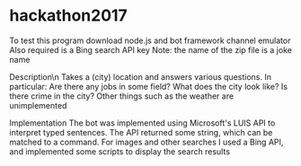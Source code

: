 # hackathon2017

To test this program download node.js and bot framework channel emulator
Also required is a Bing search API key
Note: the name of the zip file is a joke name

Description\n
Takes a (city) location and answers various questions. In particular:
  Are there any jobs in some field?
  What does the city look like?
  Is there crime in the city?
Other things such as the weather are unimplemented

Implementation
The bot was implemented using Microsoft's LUIS API to interpret typed sentences. The API returned some string, which can be matched to a command.
For images and other searches I used a Bing API, and implemented some scripts to display the search results

